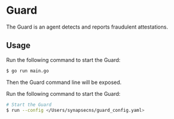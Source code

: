 # Guard

The Guard is an agent detects and reports fraudulent attestations.

## Usage

Run the following command to start the Guard:

```bash
$ go run main.go
```
Then the Guard command line will be exposed.

Run the following command to start the Guard:

```bash
# Start the Guard
$ run --config </Users/synapsecns/guard_config.yaml>
```

